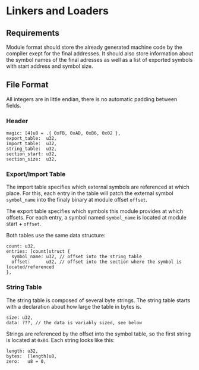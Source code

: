 # Linkers and Loaders

## Requirements

Module format should store the already generated machine code by the compiler exept for the final addresses. It should also store information about the symbol names of the final adresses as well as a list of exported symbols with start address and symbol size.

## File Format

All integers are in little endian, there is no automatic padding between fields.

### Header

```zig
magic: [4]u8 = .{ 0xFB, 0xAD, 0xB6, 0x02 },
export_table:  u32,
import_table:  u32,
string_table:  u32,
section_start: u32,
section_size:  u32,
```

### Export/Import Table

The import table specifies which external symbols are referenced at which place. For this, each entry in the table will patch the external symbol `symbol_name` into the finaly binary at module offset `offset`.

The export table specifies which symbols this module provides at which offsets. For each entry, a symbol named `symbol_name` is located at module start + `offset`.

Both tables use the same data structure:

```zig
count: u32,
entries: [count]struct {
  symbol_name: u32, // offset into the string table
  offset:      u32, // offset into the section where the symbol is located/referenced
},
```

### String Table

The string table is composed of several byte strings. The string table starts with a declaration about how large the table in bytes is.

```zig
size: u32,
data: ???, // the data is variably sized, see below
```

Strings are referenced by the offset into the symbol table, so the first string is located at `0x04`. Each string looks like this:

```zig
length: u32,
bytes:  [length]u8,
zero:   u8 = 0,
```
